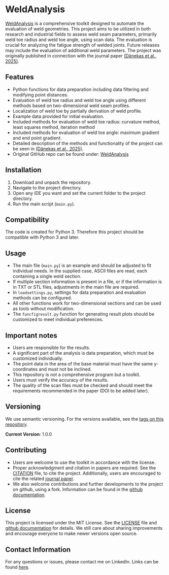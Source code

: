 
# WeldAnalysis

[WeldAnalysis](https://github.com/cdaenekas/WeldAnalysis) is a comprehensive toolkit designed to automate the evaluation of weld geometries. This project aims to be utilized in both research and industrial fields to assess weld seam parameters, primarily weld toe radius and weld toe angle, using scan data. The evaluation is crucial for analyzing the fatigue strength of welded joints. Future releases may include the evaluation of additional weld parameters. The project was originally published in connection with the journal paper [(Dänekas et al., 2025)](https://www.sciencedirect.com/science/article/pii/S0143974X2400662X).

## Features

- Python functions for data preparation including data filtering and modifying point distances.
- Evaluation of weld toe radius and weld toe angle using different methods based on two-dimensional weld seam profiles.
- Localization of weld toe by partially derivation of weld profile.
- Example data provided for initial evaluation.
- Included methods for evaluation of weld toe radius: curvature method, least squares method, iteration method
- Included methods for evaluation of weld toe angle: maximum gradient and end point gradient.
- Detailed description of the methods and functionality of the project can be seen in [(Dänekas et al., 2025)](https://www.sciencedirect.com/science/article/pii/S0143974X2400662X).
- Original GitHub repo can be found under: [WeldAnalysis](https://github.com/cdaenekas/WeldAnalysis)

## Installation

1. Download and unpack the repository.
2. Navigate to the project directory.
3. Open any IDE you want and set the current folder to the project directory.
4. Run the main script (`main.py`).

## Compatibility

The code is created for Python 3. Therefore this project should be compatible with Python 3 and later.

## Usage

- The main file (`main.py`) is an example and should be adjusted to fit individual needs. In the supplied case, ASCII files are read, each containing a single weld section.
- If multiple section information is present in a file, or if the information is in TXT or STL files, adjustments in the main file are required.
- In `loadsettings.py`, settings for data preparation and evaluation methods can be configured.
- All other functions work for two-dimensional sections and can be used as tools without modification.
- The `funcfigresult.py` function for generating result plots should be customized to meet individual preferences.

## Important notes

- Users are responsible for the results.
- A significant part of the analysis is data preparation, which must be customized individually.
- The point data in the area of the base material must have the same y-coordinates and must not be inclined.
- This repository is not a comprehensive program but a toolkit.
- Users must verify the accuracy of the results.
- The quality of the scan files must be checked and should meet the requirements recommended in the paper (DOI to be added later).

## Versioning

We use semantic versioning. For the versions available, see the [tags on this repository](https://github.com/SchluppIng/Weld_Toe_Determination/tags).

**Current Version**: 1.0.0

## Contributing

- Users are welcome to use the toolkit in accordance with the license.
- Proper acknowledgment and citation in papers are required. See the [CITATION](CITATION.cff) file, to cite the project. Additionally, users are encouraged to cite the related [journal paper](https://www.sciencedirect.com/science/article/pii/S0143974X2400662X).
- We also welcome contributions and further developments to the project on github, using a fork. Information can be found in the [github documentation](https://docs.github.com/de/pull-requests).

## License

This project is licensed under the MIT License. See the [LICENSE](LICENSE.lic) file and [github documentation](https://choosealicense.com/licenses/mit/) for details.
We still care about sharing improvements and encourage everyone to make newer versions open source.

## Contact Information

For any questions or issues, please contact me on LinkedIn. Links can be found [here](https://github.com/cdaenekas).

